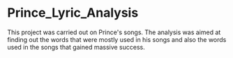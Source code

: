 # Prince_Lyric_Analysis
This project was carried out on Prince's songs. The analysis was aimed at finding out the words that were mostly used in his songs and also the words used in the songs that gained massive success.
